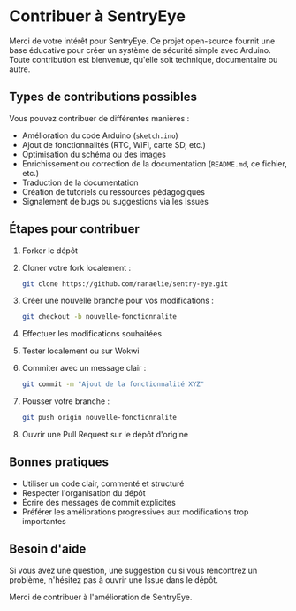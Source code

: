 # Contribuer à SentryEye

Merci de votre intérêt pour SentryEye. Ce projet open-source fournit une base éducative pour créer un système de sécurité simple avec Arduino. Toute contribution est bienvenue, qu'elle soit technique, documentaire ou autre.

## Types de contributions possibles

Vous pouvez contribuer de différentes manières :

- Amélioration du code Arduino (`sketch.ino`)
- Ajout de fonctionnalités (RTC, WiFi, carte SD, etc.)
- Optimisation du schéma ou des images
- Enrichissement ou correction de la documentation (`README.md`, ce fichier, etc.)
- Traduction de la documentation
- Création de tutoriels ou ressources pédagogiques
- Signalement de bugs ou suggestions via les Issues

## Étapes pour contribuer

1. Forker le dépôt
2. Cloner votre fork localement :

   ```bash
   git clone https://github.com/nanaelie/sentry-eye.git
   ```
3. Créer une nouvelle branche pour vos modifications :

   ```bash
   git checkout -b nouvelle-fonctionnalite
   ```
4. Effectuer les modifications souhaitées
5. Tester localement ou sur Wokwi
6. Commiter avec un message clair :

   ```bash
   git commit -m "Ajout de la fonctionnalité XYZ"
   ```
7. Pousser votre branche :

   ```bash
   git push origin nouvelle-fonctionnalite
   ```
8. Ouvrir une Pull Request sur le dépôt d'origine

## Bonnes pratiques

* Utiliser un code clair, commenté et structuré
* Respecter l'organisation du dépôt
* Écrire des messages de commit explicites
* Préférer les améliorations progressives aux modifications trop importantes

## Besoin d'aide

Si vous avez une question, une suggestion ou si vous rencontrez un problème, n'hésitez pas à ouvrir une Issue dans le dépôt.

Merci de contribuer à l'amélioration de SentryEye.
